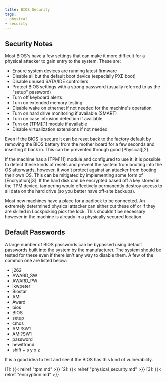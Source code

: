 ```yaml
---
title: BIOS Security
tags:
- physical
- security
---
```


## Security Notes

Most BIOS's have a few settings that can make it more difficult for a physical
attacker to gain entry to the system. These are:

* Ensure system devices are running latest firmware
* Disable all but the default boot device (especially PXE boot)
* Disable unused SATA/IDE controllers
* Protect BIOS settings with a strong password (usually referred to as the
  "setup" password)
* Turn off keyboard alerts
* Turn on extended memory testing
* Disable wake on ethernet if not needed for the machine's operation
* Turn on hard drive monitoring if available (SMART)
* Turn on case intrusion detection if available
* Turn on [TPM][1] module if available
* Disable virtualization extensions if not needed

Even if the BIOS is secure it can be reset back to the factory default by
removing the BIOS battery from the mother board for a few seconds and inserting
it back in. This can be prevented through good [Physical][2].

If the machine has a [TPM][1] module and configured to use it, it is possible
to detect these kinds of resets and prevent the system from booting into the OS
afterwards, however, it won't protect against an attacker from booting their
own OS. This can be mitigated by implementing some form of [Encryption][3]. If
the hard disk can be encrypted based off a key stored in the TPM device,
tampering would effectively permanently destroy access to all data on the hard
drive (so you better have off-site backups).

Most new machines have a place for a padlock to be connected. An extremely
determined physical attacker can either cut these off or if they are skilled in
Lockpicking pick the lock. This shouldn't be necessary however in the machine
is already in a physically secured location.

## Default Passwords

A large number of BIOS passwords can be bypassed using default passwords built
into the system by the manufacturer. The system should be tested for these even
if there isn't any way to disable them. A few of the common one are listed
below:

* j262
* AWARD_SW
* AWARD_PW
* lkwpeter
* Biostar
* AMI
* Award
* bios
* BIOS
* setup
* cmos
* AMI!SW1
* AMI?SW1
* password
* hewittrand
* shift + s y x z

It is a good idea to test and see if the BIOS has this kind of vulnerability.

[1]: {{< relref "tpm.md" >}}
[2]: {{< relref "physical_security.md" >}}
[3]: {{< relref "encryption.md" >}}
